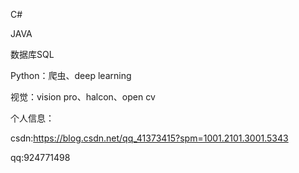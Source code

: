 C#

JAVA

数据库SQL

Python：爬虫、deep learning

视觉：vision pro、halcon、open cv


个人信息：

csdn:https://blog.csdn.net/qq_41373415?spm=1001.2101.3001.5343

qq:924771498

